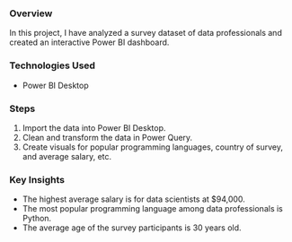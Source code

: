 ### Overview

In this project, I have analyzed a survey dataset of data professionals and created an interactive Power BI dashboard.

### Technologies Used

- Power BI Desktop

### Steps

1. Import the data into Power BI Desktop.
2. Clean and transform the data in Power Query.
3. Create visuals for popular programming languages, country of survey, and average salary, etc.

### Key Insights

- The highest average salary is for data scientists at $94,000.
- The most popular programming language among data professionals is Python.
- The average age of the survey participants is 30 years old.
